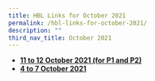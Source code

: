 ```yaml
---
title: HBL Links for October 2021
permalink: /hbl-links-for-october-2021/
description: ""
third_nav_title: October 2021
---
```

<ul>
<li><strong><a href="https://frontierpri.moe.edu.sg/hbl-links-for-p1-and-p2-11-to-12-october-2021/" target="_blank" rel="noopener">11 to 12 October 2021 (for P1 and P2)</a></strong></li>
<li><strong><a href="https://frontierpri.moe.edu.sg/hbl-links-for-4-to-7-october-2021/">4 to 7 October 2021</a></strong></li>
</ul>